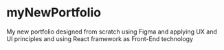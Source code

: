 # myNewPortfolio
My new portfolio designed from scratch using Figma and applying UX and UI principles and using React framework as Front-End technology 
